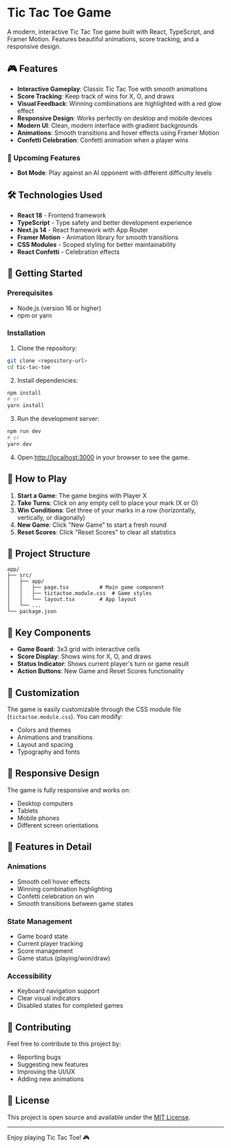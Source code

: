# Tic Tac Toe Game

A modern, interactive Tic Tac Toe game built with React, TypeScript, and Framer Motion. Features beautiful animations, score tracking, and a responsive design.

## 🎮 Features

- **Interactive Gameplay**: Classic Tic Tac Toe with smooth animations
- **Score Tracking**: Keep track of wins for X, O, and draws
- **Visual Feedback**: Winning combinations are highlighted with a red glow effect
- **Responsive Design**: Works perfectly on desktop and mobile devices
- **Modern UI**: Clean, modern interface with gradient backgrounds
- **Animations**: Smooth transitions and hover effects using Framer Motion
- **Confetti Celebration**: Confetti animation when a player wins

### 🚧 Upcoming Features

- **Bot Mode**: Play against an AI opponent with different difficulty levels

## 🛠️ Technologies Used

- **React 18** - Frontend framework
- **TypeScript** - Type safety and better development experience
- **Next.js 14** - React framework with App Router
- **Framer Motion** - Animation library for smooth transitions
- **CSS Modules** - Scoped styling for better maintainability
- **React Confetti** - Celebration effects

## 🚀 Getting Started

### Prerequisites

- Node.js (version 16 or higher)
- npm or yarn

### Installation

1. Clone the repository:
```bash
git clone <repository-url>
cd tic-tac-toe
```

2. Install dependencies:
```bash
npm install
# or
yarn install
```

3. Run the development server:
```bash
npm run dev
# or
yarn dev
```

4. Open [http://localhost:3000](http://localhost:3000) in your browser to see the game.

## 🎯 How to Play

1. **Start a Game**: The game begins with Player X
2. **Take Turns**: Click on any empty cell to place your mark (X or O)
3. **Win Conditions**: Get three of your marks in a row (horizontally, vertically, or diagonally)
4. **New Game**: Click "New Game" to start a fresh round
5. **Reset Scores**: Click "Reset Scores" to clear all statistics

## 📁 Project Structure

```
app/
├── src/
│   ├── app/
│   │   ├── page.tsx          # Main game component
│   │   ├── tictactoe.module.css  # Game styles
│   │   └── layout.tsx        # App layout
│   └── ...
└── package.json
```

## 🎨 Key Components

- **Game Board**: 3x3 grid with interactive cells
- **Score Display**: Shows wins for X, O, and draws
- **Status Indicator**: Shows current player's turn or game result
- **Action Buttons**: New Game and Reset Scores functionality

## 🔧 Customization

The game is easily customizable through the CSS module file (`tictactoe.module.css`). You can modify:
- Colors and themes
- Animations and transitions
- Layout and spacing
- Typography and fonts

## 📱 Responsive Design

The game is fully responsive and works on:
- Desktop computers
- Tablets
- Mobile phones
- Different screen orientations

## 🎉 Features in Detail

### Animations
- Smooth cell hover effects
- Winning combination highlighting
- Confetti celebration on win
- Smooth transitions between game states

### State Management
- Game board state
- Current player tracking
- Score management
- Game status (playing/won/draw)

### Accessibility
- Keyboard navigation support
- Clear visual indicators
- Disabled states for completed games

## 🤝 Contributing

Feel free to contribute to this project by:
- Reporting bugs
- Suggesting new features
- Improving the UI/UX
- Adding new animations

## 📄 License

This project is open source and available under the [MIT License](LICENSE).

---

Enjoy playing Tic Tac Toe! 🎮
